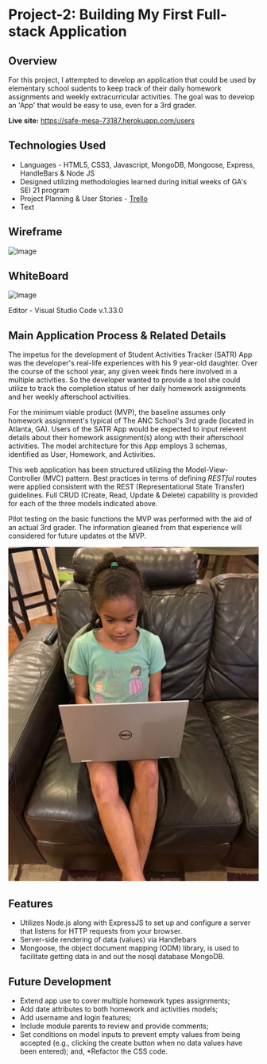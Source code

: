 # Project-2: Building My First Full-stack Application

## Overview

For this project, I attempted to develop an application that could be used by elementary school sudents to keep track of their daily homework assignments and weekly extracurricular activities.  The goal was to develop an 'App' that would be easy to use, even for a 3rd grader.  

**Live site:** <https://safe-mesa-73187.herokuapp.com/users>

## Technologies Used

* Languages - HTML5, CSS3, Javascript, MongoDB, Mongoose, Express, HandleBars & Node JS 
* Designed utilizing methodologies learned during initial weeks of GA's SEI 21 program 
* Project Planning & User Stories - [Trello](https://trello.com/invite/b/I2WZ2Cgw/5371d2a9465194d0db3620690150dde3/ga-sei-21-project-2)
* Text

## Wireframe
![Image](project2-wframe.png)

## WhiteBoard
![Image](project2-whiteboard.jpg)

 Editor - Visual Studio Code v.1.33.0

## Main Application Process & Related Details

The impetus for the development of Student Activities Tracker (SATR) App was the developer's real-life experiences with his 9 year-old daughter.  Over the course of the school year, any given week finds here involved in a multiple activities.  So the developer wanted to provide a tool she could utilize to track the completion status of her daily homework assignments and her weekly afterschool activities.

For the minimum viable product (MVP), the baseline assumes only homework assignment's typical of The ANC School's 3rd grade (located in Atlanta, GA). Users of the SATR App would be expected to input relevent details about their homework assignment(s) along with their afterschool activities. The model architecture for this App employs 3 schemas, identified as User, Homework, and Activities. 

This web application has been structured utilizing the Model-View-Controller (MVC) pattern. Best practices in terms of defining _RESTful_ routes were applied consistent with the REST (Representational State Transfer) guidelines. Full CRUD (Create, Read, Update & Delete) capability is provided for each of the three models indicated above. 

Pilot testing on the basic functions the MVP was performed with the aid of an actual 3rd grader.  The information gleaned from that experience will considered for future updates ot the MVP. 

![Image](project2-app-pilot-test.jpeg)

## Features

* Utilizes Node.js along with ExpressJS to set up and configure a server that listens for HTTP requests from your browser.
* Server-side rendering of data (values) via Handlebars
* Mongoose, the object document mapping (ODM) library, is used to facilitate getting data in and out the nosql database MongoDB.

## Future Development

* Extend app use to cover multiple homework types assignments;
* Add date attributes to both homework and activities models;
* Add username and login features;
* Include module parents to review and provide comments;
* Set conditions on model inputs to prevent empty values from being accepted (e.g., clicking the create button when no data values have been entered); and,
*Refactor the CSS code.

